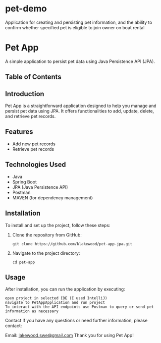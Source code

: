 # pet-demo
Application for creating and persisting pet information, and the ability to confirm whether specified pet is eligible to join owner on boat rental
# Pet App

A simple application to persist pet data using Java Persistence API (JPA).

## Table of Contents

## Introduction

Pet App is a straightforward application designed to help you manage and persist pet data using JPA. It offers functionalities to add, update, delete, and retrieve pet records.

## Features

- Add new pet records
- Retrieve pet records

## Technologies Used

- Java
- Spring Boot
- JPA (Java Persistence API)
- Postman
- MAVEN (for dependency management)

## Installation

To install and set up the project, follow these steps:

1. Clone the repository from GitHub:
    ```
    git clone https://github.com/klakewood/pet-app-jpa.git
    ```

2. Navigate to the project directory:
    ```
    cd pet-app
    ```

## Usage

After installation, you can run the application by executing:

```
open project in selected IDE (I used IntelliJ)
navigate to PetAppApplication and run project
To interact with the API endpoints use Postman to query or send pet information as necessary
```
Contact
If you have any questions or need further information, please contact:

Email: lakewood.swe@gmail.com
Thank you for using Pet App!
